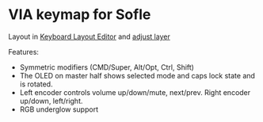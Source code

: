 # VIA keymap for Sofle

Layout in [Keyboard Layout Editor](http://www.keyboard-layout-editor.com/#/gists/76efb423a46cbbea75465cb468eef7ff) and [adjust layer](http://www.keyboard-layout-editor.com/#/gists/4bcf66f922cfd54da20ba04905d56bd4)


Features:

- Symmetric modifiers (CMD/Super, Alt/Opt, Ctrl, Shift)
- The OLED on master half shows selected mode and caps lock state and is rotated.
- Left encoder controls volume up/down/mute, next/prev. Right encoder up/down, left/right.
- RGB underglow support

